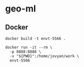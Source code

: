 # geo-ml

## Docker

```
docker build -t envt-5566 .
```

```
docker run -it --rm \
  -p 8888:8888 \
  -v "${PWD}":/home/jovyan/work \
  envt-5566
```
